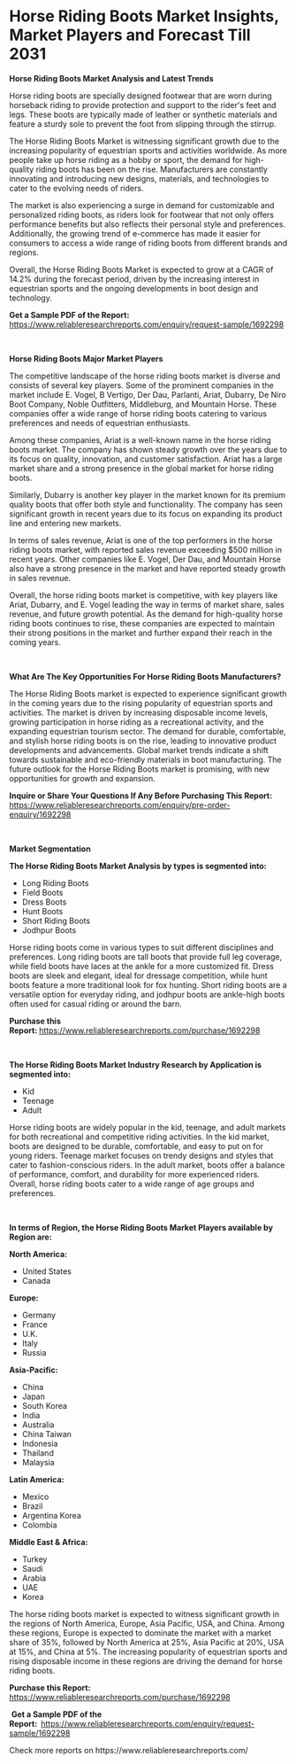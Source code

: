 <p><h1>Horse Riding Boots Market Insights, Market Players and Forecast Till 2031</h1></p><p><strong>Horse Riding Boots Market Analysis and Latest Trends</strong></p>
<p><p>Horse riding boots are specially designed footwear that are worn during horseback riding to provide protection and support to the rider's feet and legs. These boots are typically made of leather or synthetic materials and feature a sturdy sole to prevent the foot from slipping through the stirrup.</p><p>The Horse Riding Boots Market is witnessing significant growth due to the increasing popularity of equestrian sports and activities worldwide. As more people take up horse riding as a hobby or sport, the demand for high-quality riding boots has been on the rise. Manufacturers are constantly innovating and introducing new designs, materials, and technologies to cater to the evolving needs of riders.</p><p>The market is also experiencing a surge in demand for customizable and personalized riding boots, as riders look for footwear that not only offers performance benefits but also reflects their personal style and preferences. Additionally, the growing trend of e-commerce has made it easier for consumers to access a wide range of riding boots from different brands and regions.</p><p>Overall, the Horse Riding Boots Market is expected to grow at a CAGR of 14.2% during the forecast period, driven by the increasing interest in equestrian sports and the ongoing developments in boot design and technology.</p></p>
<p><strong>Get a Sample PDF of the Report:&nbsp;</strong> <a href="https://www.reliableresearchreports.com/enquiry/request-sample/1692298">https://www.reliableresearchreports.com/enquiry/request-sample/1692298</a></p>
<p>&nbsp;</p>
<p><strong>Horse Riding Boots Major Market Players</strong></p>
<p><p>The competitive landscape of the horse riding boots market is diverse and consists of several key players. Some of the prominent companies in the market include E. Vogel, B Vertigo, Der Dau, Parlanti, Ariat, Dubarry, De Niro Boot Company, Noble Outfitters, Middleburg, and Mountain Horse. These companies offer a wide range of horse riding boots catering to various preferences and needs of equestrian enthusiasts.</p><p>Among these companies, Ariat is a well-known name in the horse riding boots market. The company has shown steady growth over the years due to its focus on quality, innovation, and customer satisfaction. Ariat has a large market share and a strong presence in the global market for horse riding boots.</p><p>Similarly, Dubarry is another key player in the market known for its premium quality boots that offer both style and functionality. The company has seen significant growth in recent years due to its focus on expanding its product line and entering new markets.</p><p>In terms of sales revenue, Ariat is one of the top performers in the horse riding boots market, with reported sales revenue exceeding $500 million in recent years. Other companies like E. Vogel, Der Dau, and Mountain Horse also have a strong presence in the market and have reported steady growth in sales revenue.</p><p>Overall, the horse riding boots market is competitive, with key players like Ariat, Dubarry, and E. Vogel leading the way in terms of market share, sales revenue, and future growth potential. As the demand for high-quality horse riding boots continues to rise, these companies are expected to maintain their strong positions in the market and further expand their reach in the coming years.</p></p>
<p>&nbsp;</p>
<p><strong>What Are The Key Opportunities For Horse Riding Boots Manufacturers?</strong></p>
<p><p>The Horse Riding Boots market is expected to experience significant growth in the coming years due to the rising popularity of equestrian sports and activities. The market is driven by increasing disposable income levels, growing participation in horse riding as a recreational activity, and the expanding equestrian tourism sector. The demand for durable, comfortable, and stylish horse riding boots is on the rise, leading to innovative product developments and advancements. Global market trends indicate a shift towards sustainable and eco-friendly materials in boot manufacturing. The future outlook for the Horse Riding Boots market is promising, with new opportunities for growth and expansion.</p></p>
<p><strong>Inquire or Share Your Questions If Any Before Purchasing This Report:</strong> <a href="https://www.reliableresearchreports.com/enquiry/pre-order-enquiry/1692298">https://www.reliableresearchreports.com/enquiry/pre-order-enquiry/1692298</a></p>
<p>&nbsp;</p>
<p><strong>Market Segmentation</strong></p>
<p><strong>The Horse Riding Boots Market Analysis by types is segmented into:</strong></p>
<p><ul><li>Long Riding Boots</li><li>Field Boots</li><li>Dress Boots</li><li>Hunt Boots</li><li>Short Riding Boots</li><li>Jodhpur Boots</li></ul></p>
<p><p>Horse riding boots come in various types to suit different disciplines and preferences. Long riding boots are tall boots that provide full leg coverage, while field boots have laces at the ankle for a more customized fit. Dress boots are sleek and elegant, ideal for dressage competition, while hunt boots feature a more traditional look for fox hunting. Short riding boots are a versatile option for everyday riding, and jodhpur boots are ankle-high boots often used for casual riding or around the barn.</p></p>
<p><strong>Purchase this Report:&nbsp;</strong><a href="https://www.reliableresearchreports.com/purchase/1692298">https://www.reliableresearchreports.com/purchase/1692298</a></p>
<p>&nbsp;</p>
<p><strong>The Horse Riding Boots Market Industry Research by Application is segmented into:</strong></p>
<p><ul><li>Kid</li><li>Teenage</li><li>Adult</li></ul></p>
<p><p>Horse riding boots are widely popular in the kid, teenage, and adult markets for both recreational and competitive riding activities. In the kid market, boots are designed to be durable, comfortable, and easy to put on for young riders. Teenage market focuses on trendy designs and styles that cater to fashion-conscious riders. In the adult market, boots offer a balance of performance, comfort, and durability for more experienced riders. Overall, horse riding boots cater to a wide range of age groups and preferences.</p></p>
<p>&nbsp;</p>
<p><strong>In terms of Region, the Horse Riding Boots Market Players available by Region are:</strong></p>
<p>
    <p> <strong> North America: </strong>
        <ul>
            <li>United States</li>
            <li>Canada</li>
        </ul>
        </p> 
    <p> <strong> Europe: </strong>
        <ul>
            <li>Germany</li>
            <li>France</li>
            <li>U.K.</li>
            <li>Italy</li>
            <li>Russia</li>
        </ul>
        </p> 
    <p> <strong> Asia-Pacific: </strong>
        <ul>
            <li>China</li>
            <li>Japan</li>
            <li>South Korea</li>
            <li>India</li>
            <li>Australia</li>
            <li>China Taiwan</li>
            <li>Indonesia</li>
            <li>Thailand</li>
            <li>Malaysia</li>
        </ul>
        </p> 
    <p> <strong> Latin America: </strong>
        <ul>
            <li>Mexico</li>
            <li>Brazil</li>
            <li>Argentina Korea</li>
            <li>Colombia</li>
        </ul>
        </p> 
    <p> <strong> Middle East & Africa: </strong>
        <ul>
            <li>Turkey</li>
            <li>Saudi</li>
            <li>Arabia</li>
            <li>UAE</li>
            <li>Korea</li>
        </ul>
    </p>
    </p>
<p><p>The horse riding boots market is expected to witness significant growth in the regions of North America, Europe, Asia Pacific, USA, and China. Among these regions, Europe is expected to dominate the market with a market share of 35%, followed by North America at 25%, Asia Pacific at 20%, USA at 15%, and China at 5%. The increasing popularity of equestrian sports and rising disposable income in these regions are driving the demand for horse riding boots.</p></p>
<p><strong>Purchase this Report: </strong><a href="https://www.reliableresearchreports.com/purchase/1692298">https://www.reliableresearchreports.com/purchase/1692298</a></p>
<p>&nbsp;<strong>Get a Sample PDF of the Report:&nbsp;&nbsp;</strong><a href="https://www.reliableresearchreports.com/enquiry/request-sample/1692298">https://www.reliableresearchreports.com/enquiry/request-sample/1692298</a></p>
<p><strong></strong></p>
<p>Check more reports on https://www.reliableresearchreports.com/</p>